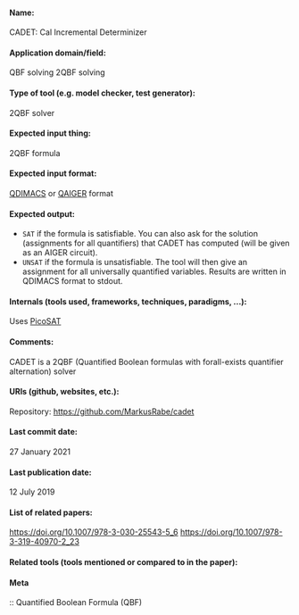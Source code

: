 #### Name:
CADET: Cal Incremental Determinizer

#### Application domain/field:
QBF solving
2QBF solving

#### Type of tool (e.g. model checker, test generator):
2QBF solver

#### Expected input thing:
2QBF formula

#### Expected input format:
[QDIMACS](../../Formats/QDIMACS.md) or [QAIGER](../../Formats/QAIGER.md) format

#### Expected output:
- `SAT` if the formula is satisfiable. You can also ask for the solution (assignments for all quantifiers) that CADET has computed (will be given as an AIGER circuit). 
- `UNSAT` if the formula is unsatisfiable. The tool will then give an assignment for all universally quantified variables. Results are written in QDIMACS format to stdout.

#### Internals (tools used, frameworks, techniques, paradigms, ...):
Uses [PicoSAT](SAT/PicoSAT.md)

#### Comments:
CADET is a 2QBF (Quantified Boolean formulas with forall-exists quantifier alternation) solver

#### URIs (github, websites, etc.):
Repository: https://github.com/MarkusRabe/cadet

#### Last commit date:
27 January 2021

#### Last publication date:
12 July 2019

#### List of related papers:
https://doi.org/10.1007/978-3-030-25543-5_6
https://doi.org/10.1007/978-3-319-40970-2_23

#### Related tools (tools mentioned or compared to in the paper):

#### Meta
:: Quantified Boolean Formula (QBF)